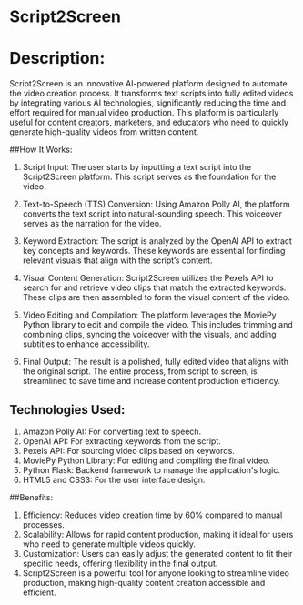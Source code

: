 # Script2Screen

# Description:

Script2Screen is an innovative AI-powered platform designed to automate the video creation process. It transforms text scripts into fully edited videos by integrating various AI technologies, significantly reducing the time and effort required for manual video production. This platform is particularly useful for content creators, marketers, and educators who need to quickly generate high-quality videos from written content.

##How It Works:

1. Script Input: The user starts by inputting a text script into the Script2Screen platform. This script serves as the foundation for the video.

2. Text-to-Speech (TTS) Conversion: Using Amazon Polly AI, the platform converts the text script into natural-sounding speech. This voiceover serves as the narration for the video.

3. Keyword Extraction: The script is analyzed by the OpenAI API to extract key concepts and keywords. These keywords are essential for finding relevant visuals that align with the script’s content.

4. Visual Content Generation: Script2Screen utilizes the Pexels API to search for and retrieve video clips that match the extracted keywords. These clips are then assembled to form the visual content of the video.

5. Video Editing and Compilation: The platform leverages the MoviePy Python library to edit and compile the video. This includes trimming and combining clips, syncing the voiceover with the visuals, and adding subtitles to enhance accessibility.

6. Final Output: The result is a polished, fully edited video that aligns with the original script. The entire process, from script to screen, is streamlined to save time and increase content production efficiency.

## Technologies Used:

1. Amazon Polly AI: For converting text to speech.
2. OpenAI API: For extracting keywords from the script.
3. Pexels API: For sourcing video clips based on keywords.
4. MoviePy Python Library: For editing and compiling the final video.
5. Python Flask: Backend framework to manage the application's logic.
6. HTML5 and CSS3: For the user interface design.

##Benefits:

1. Efficiency: Reduces video creation time by 60% compared to manual processes.
2. Scalability: Allows for rapid content production, making it ideal for users who need to generate multiple videos quickly.
3. Customization: Users can easily adjust the generated content to fit their specific needs, offering flexibility in the final output.
4. Script2Screen is a powerful tool for anyone looking to streamline video production, making high-quality content creation accessible and efficient.
